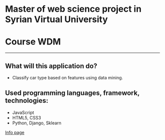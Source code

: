 # Master of web science project in Syrian Virtual University
# Course WDM
---
## What will this application do?
- Classify car type based on features using data mining.

## Used programming languages, framework, technologies:
- JavaScript
- HTML5, CSS3
- Python, Django, Sklearn

[Info page](https://mwsmyhomeworks.github.io/MWS_WDM_F22_HW_Mohammad_214747-Haya_244099-Rola_248235/WebPage/index.html)